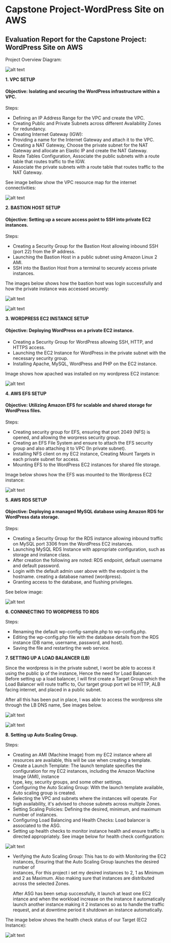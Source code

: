 # Capstone Project-WordPress Site on AWS

## Evaluation Report for the Capstone Project: WordPress Site on AWS

Project Overview Diagram:

![alt text](image/Wordpress-project-Diagram.png)


**1. VPC SETUP**

#### Objective: Isolating and securing the WordPress infrastructure within a VPC.

Steps:

- Defining an IP Address Range for the VPC and create the VPC.
- Creating Public and Private Subnets across different Availability Zones for redundancy.
- Creating Internet Gateway (IGW):
- Providing a name for the Internet Gateway and attach it to the VPC.
- Creating a NAT Gateway, Choose the private subnet for the NAT Gateway and allocate an Elastic IP and create the NAT Gateway.
- Route Tables Configuration, Associate the public subnets with a route table that routes traffic to the IGW.
- Associate the private subnets with a route table that routes traffic to the NAT Gateway.

See image bellow show the VPC resource map for the internet connectivities:

![alt text](image/VPC-Resource-MAP.png)


**2. BASTION HOST SETUP**

#### Objective: Setting up a secure access point to SSH into private EC2 instances.

Steps:

- Creating a Security Group for the Bastion Host allowing inbound SSH (port 22) from the IP address.
- Launching the Bastion Host in a public subnet using Amazon Linux 2 AMI.
- SSH into the Bastion Host from a terminal to securely access private instances.
 
 The images below shows how the bastion host was login successfully and how the private instance was accessed securely:

![alt text](image/Bastion-host-successfully-created.png)

![alt text](image/Access-EC2-Via-Bastion.png)


**3. WORDPRESS EC2 INSTANCE SETUP**

#### Objective: Deploying WordPress on a private EC2 instance.

- Creating a Security Group for WordPress allowing SSH, HTTP, and HTTPS access.
- Launching the EC2 Instance for WordPress in the private subnet with the necessary security group.
- Installing Apache, MySQL, WordPress and PHP on the EC2 instance.

Image shows how apached was installed on my wordpress EC2 instance:

![alt text](image/installing-appache-httpd.png)

**4. AWS EFS SETUP**

#### Objective: Utilizing Amazon EFS for scalable and shared storage for WordPress files.

Steps: 

- Creating security group for EFS, ensuring that port 2049 (NFS) is opened, and allowing the worpress security group.
- Creating an EFS File System and ensure to attach the EFS security group and also attaching it to VPC (In private subnet).
- Installing NFS client on my EC2 instance, Creating Mount Targets in each private subnet for access.
- Mounting EFS to the WordPress EC2 instances for shared file storage.

Image below shows how the EFS was mounted to the Wordpress EC2 instance:

![alt text](image/Mounting-EFS..png)


**5. AWS RDS SETUP**

#### Objective: Deploying a managed MySQL database using Amazon RDS for WordPress data storage.

Steps:

- Creating a Security Group for the RDS instance allowing inbound traffic on MySQL port 3306 from the WordPress EC2 instances.
- Launching MySQL RDS Instance with appropriate configuration, such as storage and instance class.
- After creation the following are noted: RDS endpoint, default username and default password.
- Login with the default admin user above with the endpoint is the hostname. creating a database named (wordpress).
- Granting access to the database, and flushing privileges.

See below image:

![alt text](image/RDS-ACCESS-CREATE-DB-GRANT-FLUSH.png)

**6. CONNNECTING TO WORDPRESS TO RDS**

Steps:

- Renaming the default wp-config-sample.php to wp-config.php.
- Editing the wp-config.php file with the database details from the RDS instance (DB name, username, password, and host).
- Saving the file and restarting the web service.

**7. SETTING UP A LOAD BALANCER (LB)**

Since the wordpress is in the private subnet, I wont be able to access it using the public ip of the instance, Hence the need for Load Balancer.
Before setting up a load balancer, I will first create a Target Group which the Load Balancer will route traffic to, Our target group port wil be HTTP,
ALB facing internet, and placed in a public subnet.

After all this has been put in place, I was able to access the wordpress site through the LB DNS name, See images below.

![alt text](image/Wordpress.png)

![alt text](image/wordpress-DNS.png)


**8. Setting up Auto Scaling Group.**

Steps:

-  Creating an AMI (Machine Image) from my EC2 instance where all resources are available, this will be use when creating a template.
-  Create a Launch Template: The launch template specifies the configuration for my EC2 instances, including the Amazon Machine Image (AMI), instance   
   type, key, security groups, and some other settings.
-  Configuring the Auto Scaling Group: With the launch template available, Auto scaling group is created.
-  Selecting the VPC and subnets where the instances will operate. For high availability, it's advised to choose subnets across multiple Zones.
-  Setting Scaling Policies: Defining the desired, minimum, and maximum number of instances.
-  Configuring Load Balancing and Health Checks: Load balancer is associated to the ASG.
-  Setting up health checks to monitor instance health and ensure traffic is directed appropriately.
   See image below for health check configuration:

 ![alt text](image/Health-Check-Configuration.png)  

-  Verifying the Auto Scaling Group: This has to do with Monitoring the EC2 instances, Ensuring that the Auto Scaling Group launches the desired number of  
   instances, For this project i set my desired instances to 2, 1 as Minimum and 2 as Maximum. Also making sure that instances are distributed across the selected Zones.

   After ASG has been setup successfully, it launch at least one EC2 intance and when the workload increase on the instance it automatically launch another instance making it 2 instances so as to handle the traffic request, and at downtime period it shutdown an instance automatically.

The image below shows the health check status of our Target (EC2 Instance):

![alt text](image/Health-Check.png)












